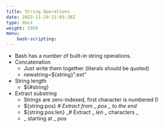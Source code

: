 ```yaml
---
title: String Operations
date: 2023-11-29-21:03:38Z
type: docs 
weight: 1950
menu: 
    bash-scripting:
---
```



* Bash has a number of built-in string operations.
* Concatenation
  * Just write them together (literals should be quoted)
  * newstring=${string}".ext"
* String length
  * ${#string}
* Extract substring
  * Strings are zero-indexed, first character is numbered 0
  * ${string:pos}  _# Extract from _  _pos_  _ to the end_
  * ${string:pos:len}  _# Extract _  _len_  _ characters _
  * _		         starting at _  _pos_

